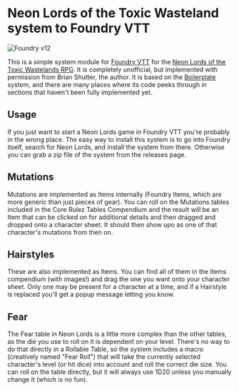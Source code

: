 # Neon Lords of the Toxic Wasteland system to Foundry VTT

![Foundry v12](https://img.shields.io/badge/foundry-v12-green)

This is a simple system module for [Foundry VTT](https://foundryvtt.com) for the [Neon Lords of the Toxic Wastelands RPG](https://neonlords.com).  It is completely unofficial, but implemented with permission from Brian Shutter, the author. It is based on the [Boilerplate](https://github.com/asacolips-projects/boilerplate) system, and there are many places where its code peeks through in sections that haven't been fully implemented yet.

## Usage

If you just want to start a Neon Lords game in Foundry VTT you're probably in the wrong place. The easy way to install this system is to go into Foundry itself, search for Neon Lords, and install the system from there. Otherwise you can grab a zip file of the system from the releases page.

## Mutations

Mutations are implemented as Items internally (Foundry Items, which are more generic than just pieces of gear). You can roll on the Mutations tables included in the Core Rulez Tables Compendium and the result will be an Item that can be clicked on for additional details and then dragged and dropped onto a character sheet. It should then show upo as one of that character's mutations from then on.

## Hairstyles

These are also implemented as Items. You can find all of them in the Items compendium (with images!) and drag the one you want onto your character sheet. Only one may be present for a character at a time, and if a Hairstyle is replaced you'll get a popup message letting you know.

## Fear

The Fear table in Neon Lords is a little more complex than the other tables, as the die you use to roll on it is dependent on your level. There's no way to do that directly in a Rollable Table, so the system includes a macro (creatively named "Fear Roll") that will take the currently selected character's level (or hit dice) into account and roll the correct die size. You can roll on the table directly, but it will always use 1D20 unless you manually change it (which is no fun).